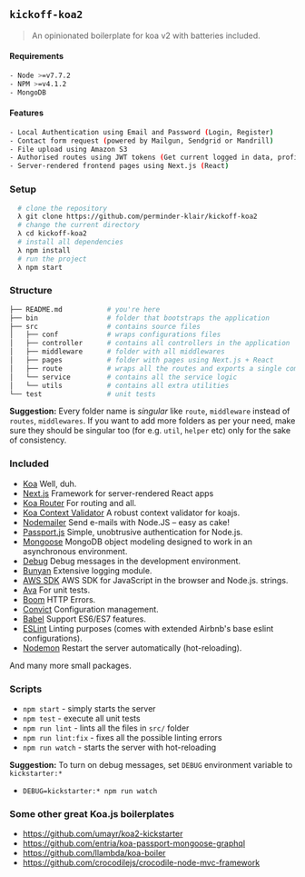 ## `kickoff-koa2`

> An opinionated boilerplate for koa v2 with batteries included.

#### Requirements
```bash
- Node >=v7.7.2
- NPM >=v4.1.2
- MongoDB
```
#### Features
```bash
- Local Authentication using Email and Password (Login, Register)
- Contact form request (powered by Mailgun, Sendgrid or Mandrill)
- File upload using Amazon S3
- Authorised routes using JWT tokens (Get current logged in data, profile update, password reset)
- Server-rendered frontend pages using Next.js (React)
```
### Setup
```bash
  # clone the repository
  λ git clone https://github.com/perminder-klair/kickoff-koa2
  # change the current directory
  λ cd kickoff-koa2
  # install all dependencies
  λ npm install
  # run the project
  λ npm start
```

### Structure
```bash
├── README.md           # you're here
├── bin                 # folder that bootstraps the application
├── src                 # contains source files
│   ├── conf            # wraps configurations files
│   ├── controller      # contains all controllers in the application
│   ├── middleware      # folder with all middlewares
│   ├── pages           # folder with pages using Next.js + React
│   ├── route           # wraps all the routes and exports a single composed middleware
│   └── service         # contains all the service logic
│   └── utils           # contains all extra utilities
└── test                # unit tests
```

**Suggestion:** Every folder name is _singular_ like `route`, `middleware` instead of `routes`, `middlewares`. If you want to add more folders as per your need, make sure they should be singular too (for e.g. `util`, `helper` etc) only for the sake of consistency.

### Included

- [Koa](https://github.com/koajs/koa) Well, duh.
- [Next.js](https://github.com/zeit/next.js) Framework for server-rendered React apps
- [Koa Router](https://github.com/alexmingoia/koa-router) For routing and all.
- [Koa Context Validator](https://github.com/chentsulin/koa-context-validator) A robust context validator for koajs.
- [Nodemailer](https://github.com/nodemailer/nodemailer) Send e-mails with Node.JS – easy as cake!
- [Passport.js](https://github.com/jaredhanson/passport) Simple, unobtrusive authentication for Node.js.
- [Mongoose](https://github.com/Automattic/mongoose) MongoDB object modeling designed to work in an asynchronous environment.
- [Debug](https://github.com/visionmedia/debug) Debug messages in the development environment.
- [Bunyan](https://github.com/trentm/node-bunyan) Extensive logging module.
- [AWS SDK](https://github.com/aws/aws-sdk-js) AWS SDK for JavaScript in the browser and Node.js. strings.
- [Ava](https://github.com/avajs/ava) For unit tests.
- [Boom](https://github.com/hapijs/boom) HTTP Errors.
- [Convict](https://github.com/mozilla/node-convict) Configuration management.
- [Babel](https://github.com/babel/babel) Support ES6/ES7 features.
- [ESLint](https://github.com/eslint/eslint/) Linting purposes (comes with extended Airbnb's base eslint configurations).
- [Nodemon](https://github.com/remy/nodemon) Restart the server automatically (hot-reloading).

And many more small packages.

### Scripts

- `npm start` - simply starts the server
- `npm test` - execute all unit tests
- `npm run lint` - lints all the files in `src/` folder
- `npm run lint:fix` - fixes all the possible linting errors
- `npm run watch` - starts the server with hot-reloading

**Suggestion:** To turn on debug messages, set `DEBUG` environment variable to `kickstarter:*`
- `DEBUG=kickstarter:* npm run watch`

### Some other great Koa.js boilerplates

- https://github.com/umayr/koa2-kickstarter
- https://github.com/entria/koa-passport-mongoose-graphql
- https://github.com/llambda/koa-boiler
- https://github.com/crocodilejs/crocodile-node-mvc-framework


